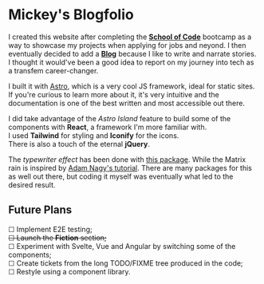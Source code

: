 # Mickey's Blogfolio

I created this website after completing the [**School of Code**](https://schoolofcode.co.uk/) bootcamp as a way to showcase my projects when applying for jobs and neyond. I then eventually decided to add a [**Blog**](https://www.mickeymarse.dev/blog) because I like to write and narrate stories. I thought it would've been a good idea to report on my journey into tech as a transfem career-changer.

I built it with [Astro](https://astro.build/), which is a very cool JS framework, ideal for static sites. If you're curious to learn more about it, it's very intuitive and the documentation is one of the best written and most accessible out there.

I did take advantage of the _Astro Island_ feature to build some of the components with **React**, a framework I'm more familiar with.  
I used **Tailwind** for styling and **Iconify** for the icons.  
There is also a touch of the eternal **jQuery**.

The _typewriter effect_ has been done with [this package](https://www.npmjs.com/package/typewriter-effect). While the Matrix rain is inspired by [Adam Nagy's tutorial](https://dev.to/javascriptacademy/matrix-raining-code-effect-using-javascript-4hep). There are many packages for this as well out there, but coding it myself was eventually what led to the desired result.

## Future Plans

&#9744; Implement E2E testing;  
~~&#9744; Launch the **Fiction** section;~~  
&#9744; Experiment with Svelte, Vue and Angular by switching some of the components;  
&#9744; Create tickets from the long TODO/FIXME tree produced in the code;  
&#9744; Restyle using a component library.
